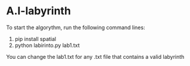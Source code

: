 # A.I-labyrinth
To start the algorythm, run the following command lines:
  1. pip install spatial
  2. python labirinto.py lab1.txt 
  
You can change the lab1.txt for any .txt file that contains a valid labyrinth
